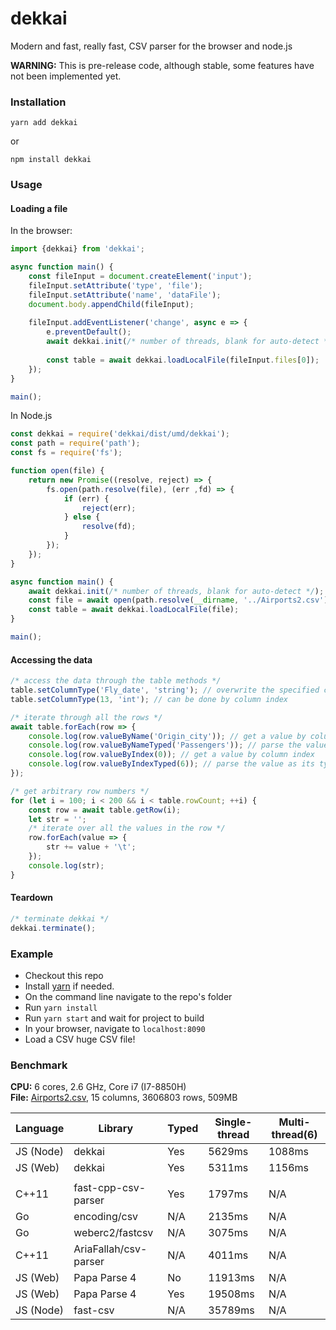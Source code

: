 # dekkai
Modern and fast, really fast, CSV parser for the browser and node.js    

**WARNING:** This is pre-release code, although stable, some features have not been implemented yet.

### Installation
```
yarn add dekkai
```
or
```
npm install dekkai
```

### Usage
#### Loading a file
In the browser:
```javascript
import {dekkai} from 'dekkai';

async function main() {
    const fileInput = document.createElement('input');
    fileInput.setAttribute('type', 'file');
    fileInput.setAttribute('name', 'dataFile');
    document.body.appendChild(fileInput);
    
    fileInput.addEventListener('change', async e => {
        e.preventDefault();
        await dekkai.init(/* number of threads, blank for auto-detect */);
        
        const table = await dekkai.loadLocalFile(fileInput.files[0]);
    });
}

main();
```

In Node.js
```javascript
const dekkai = require('dekkai/dist/umd/dekkai');
const path = require('path');
const fs = require('fs');

function open(file) {
    return new Promise((resolve, reject) => {
        fs.open(path.resolve(file), (err ,fd) => {
            if (err) {
                reject(err);
            } else {
                resolve(fd);
            }
        });
    });
}

async function main() {
    await dekkai.init(/* number of threads, blank for auto-detect */);
    const file = await open(path.resolve(__dirname, '../Airports2.csv'));
    const table = await dekkai.loadLocalFile(file);
}

main();
```

#### Accessing the data
```javascript
/* access the data through the table methods */
table.setColumnType('Fly_date', 'string'); // overwrite the specified column's detected type
table.setColumnType(13, 'int'); // can be done by column index

/* iterate through all the rows */
await table.forEach(row => {
    console.log(row.valueByName('Origin_city')); // get a value by column name
    console.log(row.valueByNameTyped('Passengers')); // parse the value as its type
    console.log(row.valueByIndex(0)); // get a value by column index
    console.log(row.valueByIndexTyped(6)); // parse the value as its type
});

/* get arbitrary row numbers */
for (let i = 100; i < 200 && i < table.rowCount; ++i) {
    const row = await table.getRow(i);
    let str = '';
    /* iterate over all the values in the row */
    row.forEach(value => {
        str += value + '\t';
    });
    console.log(str);
}
```

#### Teardown
```javascript
/* terminate dekkai */
dekkai.terminate();
```

### Example
- Checkout this repo
- Install [yarn](https://yarnpkg.com/en/) if needed.
- On the command line navigate to the repo's folder
- Run `yarn install`
- Run `yarn start` and wait for project to build
- In your browser, navigate to `localhost:8090`
- Load a CSV huge CSV file!

### Benchmark
**CPU:** 6 cores, 2.6 GHz, Core i7 (I7-8850H)  
**File:** [Airports2.csv](https://www.kaggle.com/flashgordon/usa-airport-dataset/version/2), 15 columns, 3606803 rows, 509MB

| Language  |        Library        | Typed | Single-thread | Multi-thread(6) |
|-----------|-----------------------|-------|---------------|-----------------|
| JS (Node) | dekkai                | Yes   | 5629ms        | 1088ms          |
| JS (Web)  | dekkai                | Yes   | 5311ms        | 1156ms          |
|           |                       |       |               |                 |
| C++11     | fast-cpp-csv-parser   | Yes   | 1797ms        | N/A             |
| Go        | encoding/csv          | N/A   | 2135ms        | N/A             |
| Go        | weberc2/fastcsv       | N/A   | 3075ms        | N/A             |
| C++11     | AriaFallah/csv-parser | N/A   | 4011ms        | N/A             |
| JS (Web)  | Papa Parse 4          | No    | 11913ms       | N/A             |
| JS (Web)  | Papa Parse 4          | Yes   | 19508ms       | N/A             |
| JS (Node) | fast-csv              | N/A   | 35789ms       | N/A             |


